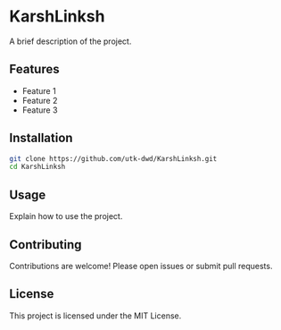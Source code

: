 # KarshLinksh

A brief description of the project.

## Features

- Feature 1
- Feature 2
- Feature 3

## Installation

```bash
git clone https://github.com/utk-dwd/KarshLinksh.git
cd KarshLinksh
```

## Usage

Explain how to use the project.

## Contributing

Contributions are welcome! Please open issues or submit pull requests.

## License

This project is licensed under the MIT License.